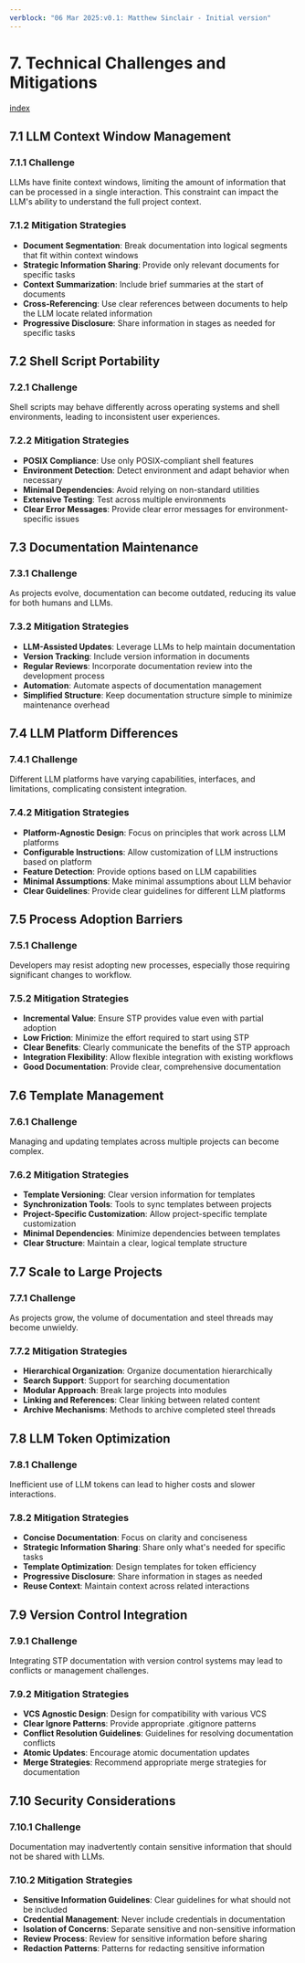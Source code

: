 ```yaml
---
verblock: "06 Mar 2025:v0.1: Matthew Sinclair - Initial version"
---
```

# 7. Technical Challenges and Mitigations

[index](<./technical_product_design.md>)

## 7.1 LLM Context Window Management

### 7.1.1 Challenge

LLMs have finite context windows, limiting the amount of information that can be processed in a single interaction. This constraint can impact the LLM's ability to understand the full project context.

### 7.1.2 Mitigation Strategies

- **Document Segmentation**: Break documentation into logical segments that fit within context windows
- **Strategic Information Sharing**: Provide only relevant documents for specific tasks
- **Context Summarization**: Include brief summaries at the start of documents
- **Cross-Referencing**: Use clear references between documents to help the LLM locate related information
- **Progressive Disclosure**: Share information in stages as needed for specific tasks

## 7.2 Shell Script Portability

### 7.2.1 Challenge

Shell scripts may behave differently across operating systems and shell environments, leading to inconsistent user experiences.

### 7.2.2 Mitigation Strategies

- **POSIX Compliance**: Use only POSIX-compliant shell features
- **Environment Detection**: Detect environment and adapt behavior when necessary
- **Minimal Dependencies**: Avoid relying on non-standard utilities
- **Extensive Testing**: Test across multiple environments
- **Clear Error Messages**: Provide clear error messages for environment-specific issues

## 7.3 Documentation Maintenance

### 7.3.1 Challenge

As projects evolve, documentation can become outdated, reducing its value for both humans and LLMs.

### 7.3.2 Mitigation Strategies

- **LLM-Assisted Updates**: Leverage LLMs to help maintain documentation
- **Version Tracking**: Include version information in documents
- **Regular Reviews**: Incorporate documentation review into the development process
- **Automation**: Automate aspects of documentation management
- **Simplified Structure**: Keep documentation structure simple to minimize maintenance overhead

## 7.4 LLM Platform Differences

### 7.4.1 Challenge

Different LLM platforms have varying capabilities, interfaces, and limitations, complicating consistent integration.

### 7.4.2 Mitigation Strategies

- **Platform-Agnostic Design**: Focus on principles that work across LLM platforms
- **Configurable Instructions**: Allow customization of LLM instructions based on platform
- **Feature Detection**: Provide options based on LLM capabilities
- **Minimal Assumptions**: Make minimal assumptions about LLM behavior
- **Clear Guidelines**: Provide clear guidelines for different LLM platforms

## 7.5 Process Adoption Barriers

### 7.5.1 Challenge

Developers may resist adopting new processes, especially those requiring significant changes to workflow.

### 7.5.2 Mitigation Strategies

- **Incremental Value**: Ensure STP provides value even with partial adoption
- **Low Friction**: Minimize the effort required to start using STP
- **Clear Benefits**: Clearly communicate the benefits of the STP approach
- **Integration Flexibility**: Allow flexible integration with existing workflows
- **Good Documentation**: Provide clear, comprehensive documentation

## 7.6 Template Management

### 7.6.1 Challenge

Managing and updating templates across multiple projects can become complex.

### 7.6.2 Mitigation Strategies

- **Template Versioning**: Clear version information for templates
- **Synchronization Tools**: Tools to sync templates between projects
- **Project-Specific Customization**: Allow project-specific template customization
- **Minimal Dependencies**: Minimize dependencies between templates
- **Clear Structure**: Maintain a clear, logical template structure

## 7.7 Scale to Large Projects

### 7.7.1 Challenge

As projects grow, the volume of documentation and steel threads may become unwieldy.

### 7.7.2 Mitigation Strategies

- **Hierarchical Organization**: Organize documentation hierarchically
- **Search Support**: Support for searching documentation
- **Modular Approach**: Break large projects into modules
- **Linking and References**: Clear linking between related content
- **Archive Mechanisms**: Methods to archive completed steel threads

## 7.8 LLM Token Optimization

### 7.8.1 Challenge

Inefficient use of LLM tokens can lead to higher costs and slower interactions.

### 7.8.2 Mitigation Strategies

- **Concise Documentation**: Focus on clarity and conciseness
- **Strategic Information Sharing**: Share only what's needed for specific tasks
- **Template Optimization**: Design templates for token efficiency
- **Progressive Disclosure**: Share information in stages as needed
- **Reuse Context**: Maintain context across related interactions

## 7.9 Version Control Integration

### 7.9.1 Challenge

Integrating STP documentation with version control systems may lead to conflicts or management challenges.

### 7.9.2 Mitigation Strategies

- **VCS Agnostic Design**: Design for compatibility with various VCS
- **Clear Ignore Patterns**: Provide appropriate .gitignore patterns
- **Conflict Resolution Guidelines**: Guidelines for resolving documentation conflicts
- **Atomic Updates**: Encourage atomic documentation updates
- **Merge Strategies**: Recommend appropriate merge strategies for documentation

## 7.10 Security Considerations

### 7.10.1 Challenge

Documentation may inadvertently contain sensitive information that should not be shared with LLMs.

### 7.10.2 Mitigation Strategies

- **Sensitive Information Guidelines**: Clear guidelines for what should not be included
- **Credential Management**: Never include credentials in documentation
- **Isolation of Concerns**: Separate sensitive and non-sensitive information
- **Review Process**: Review for sensitive information before sharing
- **Redaction Patterns**: Patterns for redacting sensitive information
